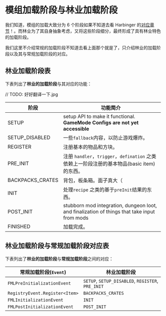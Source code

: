 # 模组加载阶段与林业加载阶段

我们知道，模组的加载大致分为 6 个阶段<black>如果不知道去看 Harbinger 的[对应章节][harbinger-starting-class]！</black>。而林业为了其自身抽象考虑，又将这些阶段细分，最终形成了具有林业特色的加载阶段。

我们这里不介绍常规的加载阶段<black>不知道去看上面那个就是了</black>，只介绍林业的加载阶段以及其与常规加载阶段的对应。

[harbinger-starting-class]: https://harbinger.covertdragon.team/chapter-02/#%E5%85%A5%E5%8F%A3%E7%B1%BB

## 林业加载阶段表

下表列出了**林业的加载阶段**与其对应的功能：

<black title="草">// TODO: 好好翻译一下.jpg</black>

| 阶段             | 功能简介                                                                                     |
| ---------------- | -------------------------------------------------------------------------------------------- |
| SETUP            | setup API to make it functional. **GameMode Configs are not yet accessible**                 |
| SETUP_DISABLED   | 一些`fallback`内容，以防止游戏爆炸。                                                         |
| REGISTER         | 注册基本的物品和方块。                                                                       |
| PRE_INIT         | 注册 `handler`，`trigger`，`defination` 之类依赖上一阶段注册的基本物品(basic item)的东西。   |
| BACKPACKS_CRATES | 背包，板条箱。<black>面子真大（</black>                                                      |
| INIT             | 处理`recipe` 之类的基于`preInit`结果的东西。                                                 |
| POST_INIT        | stubborn mod integration, dungeon loot, and finalization of things that take input from mods |
| FINISHED         | 加载完成。                                                                                   |

## 林业加载阶段与常规加载阶段对应表

下表列出了**林业的加载阶段**与**常规加载阶段**之间的对应：

| 常规加载阶段(`Event`)          | 林业加载阶段                                      |
| ------------------------------ | ------------------------------------------------- |
| `FMLPreInitializationEvent`    | `SETUP`, `SETUP_DISABLED`, `REGISTER`, `PRE_INIT` |
| `RegistryEvent.Register<Item>` | `BACKPACKS_CRATES`                                |
| `FMLInitializationEvent`       | `INIT`                                            |
| `FMLPostInitializationEvent`   | `POST_INIT`                                       |

